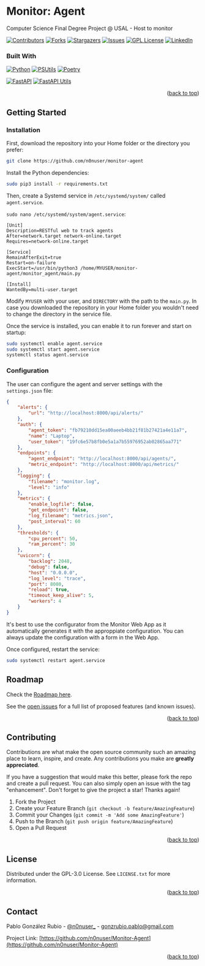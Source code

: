 <div id="top"></div>

# Monitor: Agent

Computer Science Final Degree Project @ USAL - Host to monitor

[![Contributors][contributors-shield]][contributors-url]
[![Forks][forks-shield]][forks-url]
[![Stargazers][stars-shield]][stars-url]
[![Issues][issues-shield]][issues-url]
[![GPL License][license-shield]][license-url]
[![LinkedIn][linkedin-shield]][linkedin-url]



### Built With

[![Python][Python]][Python-url] [![PSUtils][PSUtils]][PSUtils-url] [![Poetry][Poetry]][Poetry-url]

[![FastAPI][FastAPI]][FastAPI-url] [![FastAPI Utils][FastAPI-Utils]][FastAPI-Utils-url]


<p align="right">(<a href="#top">back to top</a>)</p>


## Getting Started

### Installation

First, download the repository into your Home folder or the directory you prefer:

```bash
git clone https://github.com/n0nuser/monitor-agent
```

Install the Python dependencies:

```bash
sudo pip3 install -r requirements.txt
```

Then, create a Systemd service in `/etc/systemd/system/` called `agent.service`.

`sudo nano /etc/systemd/system/agent.service`:

```service
[Unit]
Description=RESTful web to track agents
After=network.target network-online.target
Requires=network-online.target

[Service]
RemainAfterExit=true
Restart=on-failure
ExecStart=/usr/bin/python3 /home/MYUSER/monitor-agent/monitor_agent/main.py

[Install]
WantedBy=multi-user.target
```

Modify `MYUSER` with your user, and `DIRECTORY` with the path to the `main.py`. In case you downloaded the repository in your Home folder you wouldn't need to change the directory in the service file.

Once the service is installed, you can enable it to run forever and start on startup:

```bash
sudo systemctl enable agent.service
sudo systemctl start agent.service
systemctl status agent.service
```

### Configuration

The user can configure the agent and server settings with the `settings.json` file:

```json
{
    "alerts": {
        "url": "http://localhost:8000/api/alerts/"
    },
    "auth": {
        "agent_token": "fb79210dd15ea00aeeb4bb21f81b27421a4e11a7",
        "name": "Laptop",
        "user_token": "19fc6e57b8fb0e5a1a7b55976952ab02865aa771"
    },
    "endpoints": {
        "agent_endpoint": "http://localhost:8000/api/agents/",
        "metric_endpoint": "http://localhost:8000/api/metrics/"
    },
    "logging": {
        "filename": "monitor.log",
        "level": "info"
    },
    "metrics": {
        "enable_logfile": false,
        "get_endpoint": false,
        "log_filename": "metrics.json",
        "post_interval": 60
    },
    "thresholds": {
        "cpu_percent": 50,
        "ram_percent": 30
    },
    "uvicorn": {
        "backlog": 2048,
        "debug": false,
        "host": "0.0.0.0",
        "log_level": "trace",
        "port": 8080,
        "reload": true,
        "timeout_keep_alive": 5,
        "workers": 4
    }
}
```

It's best to use the configurator from the Monitor Web App as it automatically generates it with the approppiate configuration.
You can always update the configuration with a form in the Web App.

Once configured, restart the service:

```bash
sudo systemctl restart agent.service
```



<!-- ROADMAP -->
## Roadmap

Check the [Roadmap here](https://github.com/n0nuser/Monitor-Agent/issues/5).

See the [open issues](https://github.com/othneildrew/Best-README-Template/issues) for a full list of proposed features (and known issues).

<p align="right">(<a href="#top">back to top</a>)</p>



<!-- CONTRIBUTING -->
## Contributing

Contributions are what make the open source community such an amazing place to learn, inspire, and create. Any contributions you make are **greatly appreciated**.

If you have a suggestion that would make this better, please fork the repo and create a pull request. You can also simply open an issue with the tag "enhancement".
Don't forget to give the project a star! Thanks again!

1. Fork the Project
2. Create your Feature Branch (`git checkout -b feature/AmazingFeature`)
3. Commit your Changes (`git commit -m 'Add some AmazingFeature'`)
4. Push to the Branch (`git push origin feature/AmazingFeature`)
5. Open a Pull Request

<p align="right">(<a href="#top">back to top</a>)</p>



<!-- LICENSE -->
## License

Distributed under the GPL-3.0 License. See `LICENSE.txt` for more information.

<p align="right">(<a href="#top">back to top</a>)</p>



<!-- CONTACT -->
## Contact

Pablo González Rubio - [@n0nuser_](https://twitter.com/n0nuser_) - gonzrubio.pablo@gmail.com

Project Link: [https://github.com/n0nuser/Monitor-Agent](https://github.com/n0nuser/Monitor-Agent)

<p align="right">(<a href="#top">back to top</a>)</p>



<!-- MARKDOWN LINKS & IMAGES -->
<!-- https://www.markdownguide.org/basic-syntax/#reference-style-links -->
[contributors-shield]: https://img.shields.io/github/contributors/n0nuser/monitor-agent?style=for-the-badge
[contributors-url]: https://github.com/n0nuser/Monitor-Agent/graphs/contributors
[forks-shield]: https://img.shields.io/github/forks/n0nuser/monitor-agent?style=for-the-badge
[forks-url]: https://github.com/n0nuser/Monitor-Agent/network/members
[stars-shield]: https://img.shields.io/github/stars/n0nuser/monitor-agent?style=for-the-badge
[stars-url]: https://github.com/n0nuser/Monitor-Agent/stargazers
[issues-shield]: https://img.shields.io/github/issues/n0nuser/monitor-agent?style=for-the-badge
[issues-url]: https://github.com/n0nuser/Monitor-Agent/issues
[license-shield]: https://img.shields.io/github/license/n0nuser/monitor-agent?style=for-the-badge
[license-url]: https://github.com/n0nuser/Monitor-Agent/blob/main/LICENSE.txt
[linkedin-shield]: https://img.shields.io/badge/-LinkedIn-black.svg?style=for-the-badge&logo=linkedin&colorB=555
[linkedin-url]: https://linkedin.com/in/nonuser

[Python]: https://img.shields.io/badge/python-3670A0?style=for-the-badge&logo=python&logoColor=ffdd54
[Python-url]: https://www.python.org/
[FastAPI]: https://img.shields.io/badge/FastAPI-005571?style=for-the-badge&logo=fastapi
[FastAPI-url]: https://fastapi.tiangolo.com/
[FastAPI-Utils]: https://img.shields.io/badge/FastAPI%20Utils-005571?style=for-the-badge&logo=fastapi
[FastAPI-Utils-url]: https://fastapi-utils.davidmontague.xyz/
[PSUtils]: https://img.shields.io/badge/PSUtils-3670A0?style=for-the-badge&logo=python&logoColor=ffdd54
[PSUtils-url]: https://psutil.readthedocs.io/en/latest/
[Poetry]: https://img.shields.io/badge/Poetry-3670A0?style=for-the-badge&logo=poetry&logoColor=ffdd54
[Poetry-url]: https://python-poetry.org/
